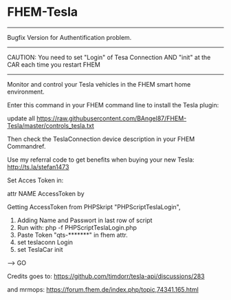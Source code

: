 # FHEM-Tesla

---------

Bugfix Version for Authentification problem.

---------

CAUTION: You need to set "Login" of Tesa Connection AND "init" at the CAR each time you restart FHEM

---------

Monitor and control your Tesla vehicles in the FHEM smart home environment.

Enter this command in your FHEM command line to install the Tesla plugin:

update all https://raw.githubusercontent.com/BAngel87/FHEM-Tesla/master/controls_tesla.txt

Then check the TeslaConnection device description in your FHEM Commandref.

Use my referral code to get benefits when buying your new Tesla: http://ts.la/stefan1473

Set Acces Token in:

attr NAME AccessToken by

Getting AccessToken from PHPSkript "PHPScriptTeslaLogin",

1. Adding Name and Passwort in last row of script
2. Run with: php -f PHPScriptTeslaLogin.php 
3. Paste Token "qts-*******" in fhem attr.
4. set teslaconn Login
5. set TeslaCar init

--> GO

Credits goes to:
https://github.com/timdorr/tesla-api/discussions/283

and
mrmops:
https://forum.fhem.de/index.php/topic,74341.165.html
